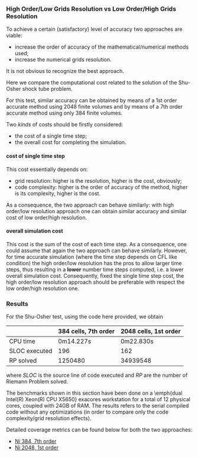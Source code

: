 ### High Order/Low Grids Resolution vs Low Order/High Grids Resolution

To achieve a certain (satisfactory) level of accuracy two approaches are viable:

+ increase the order of accuracy of the mathematical/numerical methods used;
+ increase the numerical grids resolution.

It is not obvious to recognize the best approach.

Here we compare the computational cost related to the solution of the Shu-Osher shock tube problem.

For this test, similar accuracy can be obtained by means of a 1st order accurate method using 2048 finite volumes and by means of a 7th order accurate method using only 384 finite volumes.

Two *kinds* of costs should be firstly considered:

+ the cost of a single time step;
+ the overall cost for completing the simulation.

#### cost of single time step

This cost essentially depends on:

+ grid resolution: higher is the resolution, higher is the cost, obviously;
+ code complexity: higher is the order of accuracy of the method, higher is its complexity, higher is the cost.

As a consequence, the two approach can behave similarly: with high order/low resolution approach one can obtain similar accuracy and similar cost of low order/high resolution.

#### overall simulation cost

This cost is the sum of the cost of each time step. As a consequence, one could assume that again the two approach can behave similarly. However, for time accurate simulation (where the time step depends on CFL like condition) the high order/low resolution has the pros to allow larger time steps, thus resulting in a **lower** number time steps computed, i.e. a lower overall simulation cost. Consequently, fixed the single time step cost, the high order/low resolution approach should be preferable with respect the low order/high resolution one.

### Results

For the Shu-Osher test, using the code here provided, we obtain

|               | 384 cells, 7th order | 2048 cells, 1st order |
|---------------|----------------------|-----------------------|
| CPU time      | 0m14.227s            | 0m22.830s             |
| SLOC executed | 196                  | 162                   |
| RP solved     | 1250480              | 34939548              |

where *SLOC* is the source line of code executed and *RP* are the number of Riemann Problem solved.

The benchmarks shown in this section have been done on a \emph{dual Intel(R) Xeon(R) CPU X5650} exacores workstation for a total of 12 physical cores, coupled with 24GB of RAM. The results refers to the serial compiled code without any optimizations (in order to compare only the code complexity/grid resolution effects).

Detailed coverage metrics can be found below for both the two approaches:

+ [Ni 384, 7th order](https://github.com/szaghi/Shu-Osher-shock-tube-problem/tree/master/profiling/Ni_384-Order_7/type_euler-1D.f90.gcov.md)
+ [Ni 2048, 1st order](https://github.com/szaghi/Shu-Osher-shock-tube-problem/tree/master/profiling/Ni_2048-Order_1/type_euler-1D.f90.gcov.md)
